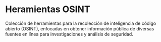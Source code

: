# Heramientas OSINT
Colección de herramientas para la recolección de inteligencia de código abierto (OSINT), enfocadas en obtener información pública de diversas fuentes en línea para investigaciones y análisis de seguridad.
